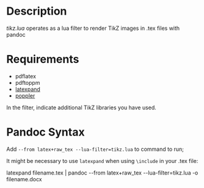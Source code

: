 # Description

*tikz.lua* operates as a lua filter to render TikZ images in .tex files with pandoc

# Requirements

- pdflatex 
- pdftoppm
- [latexpand](https://www.ctan.org/pkg/latexpand)
- [poppler](https://gist.github.com/Dayjo/618794d4ff37bb82ddfb02c63b450a81)

In the filter, indicate additional TikZ libraries you have used. 

# Pandoc Syntax

Add `--from latex+raw_tex --lua-filter=tikz.lua` to command to run;

It might be necessary to use `latexpand` when using `\include` in your .tex file:

latexpand filename.tex | pandoc --from latex+raw_tex --lua-filter=tikz.lua -o filename.docx
